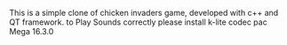 This is a simple clone of chicken invaders game, developed with c++ and QT framework.
to Play Sounds correctly please install k-lite codec pac Mega 16.3.0
